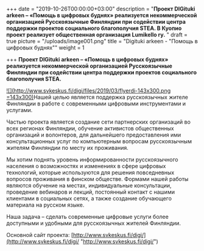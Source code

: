 +++
date = "2019-10-26T00:00:00+03:00"
description = "**Проект DIGituki arkeen – «Помощь в цифровых буднях» реализуется некоммерческой организацией Русскоязычные Финляндии при содействии центра поддержки проектов социального благополучия STEA. В Куопио проект реализует общественная организация Lumikello ry.** "
draft = true
picture = "/uploads/image001.png"
title = "Digituki arkeen - \"Помощь в цифровых буднях\""
weight = 1

+++
**Проект DIGituki arkeen – «Помощь в цифровых буднях» реализуется некоммерческой организацией Русскоязычные Финляндии при содействии центра поддержки проектов социального благополучия STEA.**

[![](http://www.svkeskus.fi/digi/files/2019/03/flyerdi-143x300.png =143x300)](http://www.svkeskus.fi/digi/files/2019/03/flyerdi.png)Нашей целью является поддержка русскоязычных жителе Финляндии в работе с современными цифровыми инструментами и услугами.

Частью проекта является создание сети партнерских организаций во всех регионах Финляндии, обучение активистов общественных организаций и волонтеров, для дальнейшего предоставления ими консультационных услуг по компьютерным вопросам русскоязычным жителям Финляндии по месту их проживания.

Мы хотим поднять уровень информированности русскоязычного населения о возможностях и изменениях в сфере цифровых технологий, которые используются для решения повседневных вопросов проживания в финском обществе. Формами нашей работы являются обучение на местах, индивидуальные консультации, проведение вебинаров и лекций, постоянный контакт с нашими клиентами в социальных сетях, а также создание обучающего материала на русском языке.

Наша задача – сделать современные цифровые услуги более доступными и удобными для русскоязычных жителей Финляндии.

Основной сайт проекта: [http://www.svkeskus.fi/digi/](http://www.svkeskus.fi/digi/ "http://www.svkeskus.fi/digi/")
